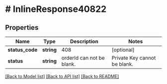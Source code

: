 # # InlineResponse40822

## Properties

Name | Type | Description | Notes
------------ | ------------- | ------------- | -------------
**status_code** | **string** | 408 | [optional]
**status** | **string** | orderId can not be blank.  | Private Key cannot be blank. | [optional]

[[Back to Model list]](../../README.md#models) [[Back to API list]](../../README.md#endpoints) [[Back to README]](../../README.md)

